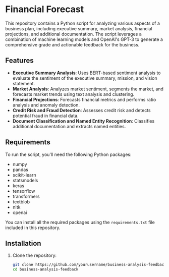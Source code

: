 # Financial Forecast

This repository contains a Python script for analyzing various aspects of a business plan, including executive summary, market analysis, financial projections, and additional documentation. The script leverages a combination of machine learning models and OpenAI's GPT-3 to generate a comprehensive grade and actionable feedback for the business.

## Features

- **Executive Summary Analysis**: Uses BERT-based sentiment analysis to evaluate the sentiment of the executive summary, mission, and vision statement.
- **Market Analysis**: Analyzes market sentiment, segments the market, and forecasts market trends using text analysis and clustering.
- **Financial Projections**: Forecasts financial metrics and performs ratio analysis and anomaly detection.
- **Credit Risk and Fraud Detection**: Assesses credit risk and detects potential fraud in financial data.
- **Document Classification and Named Entity Recognition**: Classifies additional documentation and extracts named entities.

## Requirements

To run the script, you'll need the following Python packages:

- numpy
- pandas
- scikit-learn
- statsmodels
- keras
- tensorflow
- transformers
- textblob
- nltk
- openai

You can install all the required packages using the `requirements.txt` file included in this repository.

## Installation

1. Clone the repository:
   ```bash
   git clone https://github.com/yourusername/business-analysis-feedback.git
   cd business-analysis-feedback

